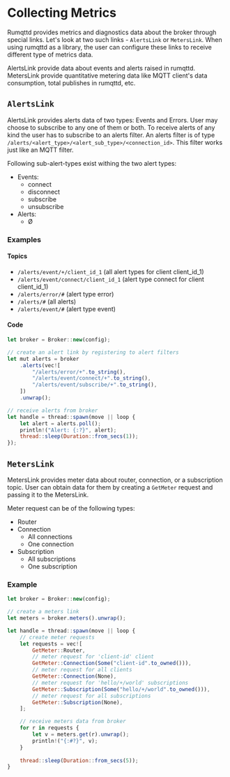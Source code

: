 # Collecting Metrics

Rumqttd provides metrics and diagnostics data about the broker through special links. Let's look at two such links - `AlertsLink` or `MetersLink`. When using rumqttd as a library, the user can configure these links to receive different type of metrics data. 

AlertsLink provide data about events and alerts raised in rumqttd. MetersLink provide quantitative metering data like MQTT client's data consumption, total publishes in rumqttd, etc. 

## `AlertsLink`

AlertsLink provides alerts data of two types: Events and Errors. User may choose to subscribe to any one of them or both. To receive alerts of any kind the user has to subscribe to an alerts filter. An alerts filter is of type `/alerts/<alert_type>/<alert_sub_type>/<connection_id>`. This filter works just like an MQTT filter.

Following sub-alert-types exist withing the two alert types:

- Events:
    - connect
    - disconnect
    - subscribe
    - unsubscribe
- Alerts:
    - Ø


### Examples

#### Topics
- `/alerts/event/+/client_id_1`            (all alert types for client client_id_1)
- `/alerts/event/connect/client_id_1`      (alert type connect for client client_id_1)
- `/alerts/error/#`                          (alert type error)
- `/alerts/#`                              (all alerts)
- `/alerts/event/#`                        (alert type event)

#### Code
```js 
let broker = Broker::new(config);

// create an alert link by registering to alert filters
let mut alerts = broker
    .alerts(vec![
        "/alerts/error/+".to_string(),
        "/alerts/event/connect/+".to_string(),
        "/alerts/event/subscribe/+".to_string(),
    ])
    .unwrap();

// receive alerts from broker
let handle = thread::spawn(move || loop {
    let alert = alerts.poll();
    println!("Alert: {:?}", alert);
    thread::sleep(Duration::from_secs(1));
});
```


## `MetersLink`

MetersLink provides meter data about router, connection, or a subscription topic. User can obtain data for them by creating a `GetMeter` request and passing it to the MetersLink.

Meter request can be of the following types:
- Router    
- Connection
    - All connections
    - One connection
- Subscription
    - All subscriptions
    - One subscription

### Example

```js
let broker = Broker::new(config);

// create a meters link
let meters = broker.meters().unwrap();

let handle = thread::spawn(move || loop {        
    // create meter requests
    let requests = vec![
        GetMeter::Router,   
        // meter request for 'client-id' client
        GetMeter::Connection(Some("client-id".to_owned())),
        // meter request for all clients
        GetMeter::Connection(None),
        // meter request for 'hello/+/world' subscriptions
        GetMeter::Subscription(Some("hello/+/world".to_owned())),
        // meter request for all subscriptions
        GetMeter::Subscription(None),
    ];

    // receive meters data from broker
    for r in requests {
        let v = meters.get(r).unwrap();
        println!("{:#?}", v);
    }
    
    thread::sleep(Duration::from_secs(5));
}
```